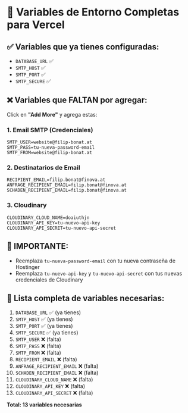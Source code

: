 # 🔧 Variables de Entorno Completas para Vercel

## ✅ Variables que ya tienes configuradas:
- `DATABASE_URL` ✅
- `SMTP_HOST` ✅  
- `SMTP_PORT` ✅
- `SMTP_SECURE` ✅

## ❌ Variables que FALTAN por agregar:

Click en **"Add More"** y agrega estas:

### 1. Email SMTP (Credenciales)
```
SMTP_USER=website@filip-bonat.at
SMTP_PASS=tu-nueva-password-email
SMTP_FROM=website@filip-bonat.at
```

### 2. Destinatarios de Email
```
RECIPIENT_EMAIL=filip.bonat@finova.at
ANFRAGE_RECIPIENT_EMAIL=filip.bonat@finova.at
SCHADEN_RECIPIENT_EMAIL=filip.bonat@finova.at
```

### 3. Cloudinary
```
CLOUDINARY_CLOUD_NAME=doaiuthjn
CLOUDINARY_API_KEY=tu-nuevo-api-key
CLOUDINARY_API_SECRET=tu-nuevo-api-secret
```

## 🚨 IMPORTANTE:
- Reemplaza `tu-nueva-password-email` con tu nueva contraseña de Hostinger
- Reemplaza `tu-nuevo-api-key` y `tu-nuevo-api-secret` con tus nuevas credenciales de Cloudinary

## 📝 Lista completa de variables necesarias:

1. `DATABASE_URL` ✅ (ya tienes)
2. `SMTP_HOST` ✅ (ya tienes)
3. `SMTP_PORT` ✅ (ya tienes)
4. `SMTP_SECURE` ✅ (ya tienes)
5. `SMTP_USER` ❌ (falta)
6. `SMTP_PASS` ❌ (falta)
7. `SMTP_FROM` ❌ (falta)
8. `RECIPIENT_EMAIL` ❌ (falta)
9. `ANFRAGE_RECIPIENT_EMAIL` ❌ (falta)
10. `SCHADEN_RECIPIENT_EMAIL` ❌ (falta)
11. `CLOUDINARY_CLOUD_NAME` ❌ (falta)
12. `CLOUDINARY_API_KEY` ❌ (falta)
13. `CLOUDINARY_API_SECRET` ❌ (falta)

**Total: 13 variables necesarias**
